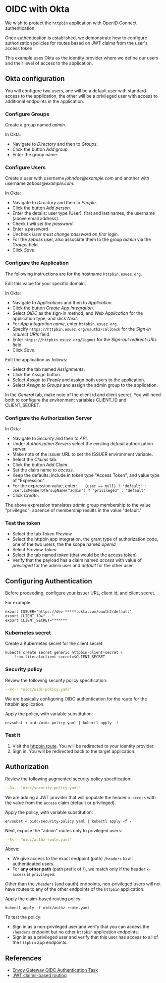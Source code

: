 # OIDC with Okta

We wish to protect the `httpbin` application with OpenID Connect authentication.

Once authentication is established, we demonstrate how to configure authorization policies for routes based on JWT claims from the user's access token.

This example uses Okta as the identity provider where we define our users and their level of access to the application.

## Okta configuration

You will configure two users, one will be a default user with standard access to the application, the other will be a privileged user with access to additional endpoints in the application.

### Configure Groups

Create a group named _admin_.

In Okta:

- Navigate to _Directory_ and then to _Groups_.
- Click the button _Add group_.
- Enter the group name.

### Configure Users

Create a user with username _johndoe@example.com_ and another with username _zeboss@example.com_.

In Okta:

- Navigate to _Directory_ and then to _People_.
- Click the button _Add person_.
- Enter the details:  user type (User), first and last names, the username (above email address).
- Check _I will set the password_.
- Enter a password.
- Uncheck _User must change password on first login_.
- For the _zeboss_ user, also associate them to the group _admin_ via the _Groups_ field.
- Click _Save_.

### Configure the Application

The following instructions are for the hostname `httpbin.esuez.org`.

Edit this value for your specific domain.

In Okta:

- Navigate to _Applications_ and then to _Application_.
- Click the button _Create App Integration_.
- Select _OIDC_ as the sign-in method, and _Web Application_ for the application type, and click _Next_.
- For _App integration name_, enter `httpbin.esuez.org`.
- Specify `https://httpbin.esuez.org/oauth2/callback` for the _Sign-in redirect URIs_ field.
- Enter `https://httpbin.esuez.org/logout` for the _Sign-out redirect URIs_ field.
- Click _Save_.

Edit the application as follows:

- Select the tab named _Assignments_.
- Click the _Assign_ button.
- Select _Assign to People_ and assign both users to the application.
- Select _Assign to Groups_ and assign the admin group to the application.

In the _General_ tab, make note of the client id and client secret.
You will need both to configure the environment variables CLIENT_ID and CLIENT_SECRET.

### Configure the Authorization Server

In Okta:

- Navigate to _Security_ and then to _API_.
- Under _Authorization Servers_ select the existing _default_ authorization server.
- Make note of the issuer URL to set the ISSUER environment variable.
- Select the _Claims_ tab.
- Click the button _Add Claim_.
- Set the claim name to _access_.
- Keep the defaults: include in token type "Access Token", and value type of "Expression".
- For the expression value, enter:  `	(user == null) ? "default" : user.isMemberOfGroupName("admin") ? "privileged" : "default"`
- Click _Create_.

The above expression translates _admin_ group membership to the value "privileged"; absence of membership results in the value "default."

### Test the token

- Select the tab _Token Preview_
- Select the httpbin app integration, the grant type of authorization code, one of the two users, the the scope named _openid_
- Select _Preview Token_
- Select the tab named _token_ (that would be the access token)
- Verify that the payload has a claim named _access_ with value of _privileged_ for the admin user and _default_ for the other user.

## Configuring Authentication

Before proceeding, configure your issuer URL, client id, and client secret.

For example:

```shell
export ISSUER="https://dev-*****.okta.com/oauth2/default"
export CLIENT_ID="..."
export CLIENT_SECRET="*****"
```

### Kubernetes secret

Create a Kubernetes secret for the client secret:

```shell
kubectl create secret generic httpbin-client-secret \
  --from-literal=client-secret=$CLIENT_SECRET
```

### Security policy

Review the following security policy specification:

```yaml linenums="1"
--8<-- "oidc/oidc-policy.yaml"
```

We are basically configuring OIDC authentication for the route for the httpbin application.

Apply the policy, with variable substitution:

```shell
envsubst < oidc/oidc-policy.yaml | kubectl apply -f -
```

### Test it

1. Visit the [httpbin route](https://httpbin.esuez.org/).
    You will be redirected to your identity provider.
1. Sign in.
    You will be redirected back to the target application.


## Authorization

Review the following augmented security policy specification:

```yaml linenums="1" hl_lines="19-30"
--8<-- "oidc/security-policy.yaml"
```

We are adding a JWT provider that will populate the header `x-access` with the value from the `access` claim (default or privileged).

Apply the policy, with variable substitution:

```shell
envsubst < oidc/security-policy.yaml | kubectl apply -f -
```

Next, expose the "admin" routes only to privileged users:

```yaml linenums="1"
--8<-- "oidc/authz-route.yaml"
```

Above:

- We give access to the exact endpoint (path) `/headers` to all authenticated users.
- For **any other path** (path prefix of /), we match only if the header `x-access` is `privileged`.

Other than the `/headers` (and oauth) endpoints, non-privileged users will not have routes to any of the other endpoints of the `httpbin` application.

Apply the claim-based routing policy:

```shell
kubectl apply -f oidc/authz-route.yaml
```

To test the policy:

- Sign in as a non-privileged user and verify that you can access the `/headers` endpoint but no other `httpbin` application endpoints.
- Sign in as a privileged user and verify that this user has access to all of the `httpbin` app endpoints.


## References

- [Envoy Gateway OIDC Authentication Task](https://gateway.envoyproxy.io/docs/tasks/security/oidc/)
- [JWT claims-based routing](https://gateway.envoyproxy.io/docs/tasks/traffic/http-routing/#jwt-claims-based-routing)
